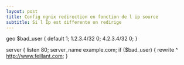 ```yaml
---
layout: post
title: Config ngnix redirection en fonction de l ip source
subtitle: Si l Ip est differente on redirige
---
```

    
geo $bad_user {
  default 1;
  1.2.3.4/32 0;
  4.2.3.4/32 0;
}

server {
    listen 80;
	server_name example.com;
  if ($bad_user) {
    rewrite ^ http://www.feillant.com;
  }

